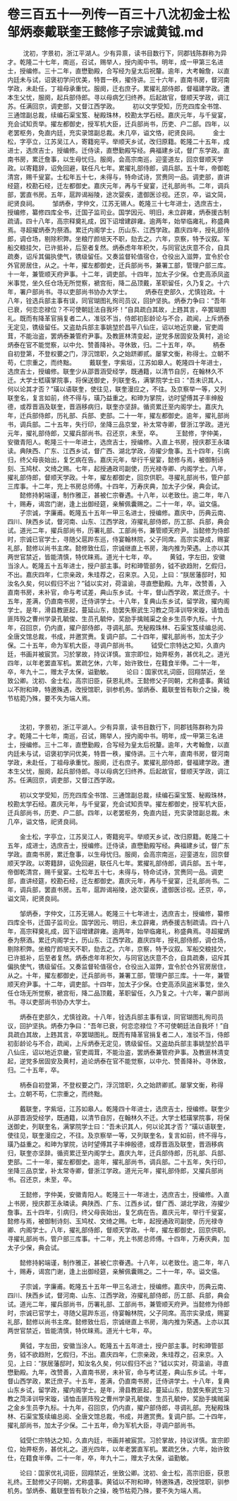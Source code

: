 # 卷三百五十一列传一百三十八沈初金士松邹炳泰戴联奎王懿修子宗诚黄钺.md

  　　沈初，字景初，浙江平湖人。少有异禀，读书目数行下，同郡钱陈群称为异才。乾隆二十七年，南巡，召试，赐举人，授内阁中书。明年，成一甲第三名进士，授编修。三十二年，直懋勤殿，合写经为皇太后祝釐。逾年，大考翰詹，以直内廷未与试，诏褒初学问优美，特晋一秩，擢侍讲。三十六年，直南书房，督河南学政，未赴任，丁祖母承重忧。服阕，迁右庶子。累擢礼部侍郎，督福建学政。遭本生父忧，服阕，起兵部侍郎。寻以母病乞归终养。后起故官，督顺天学政，调江苏。任满回京，调吏部，又督江西学政。 　　初以文学受知，历充四库全书馆、三通馆副总裁，续编石渠宝笈、秘殿珠林，校勘太学石经。嘉庆元年，与千叟宴，充会试知贡举。擢左都御史，授军机大臣，迁兵部尚书，历吏、户二部。四年，以老罢枢务，免直内廷，充实录馆副总裁。未几卒，谥文恪，祀贤良祠。 　　金士松，字亭立，江苏吴江人，寄籍宛平。举顺天乡试，改归原籍。乾隆二十五年，成进士，选庶吉士，授编修。迁侍读，直懋勤殿写经。典福建乡试，督广东学政。直南书房，累迁詹事，以生母忧归。服阕，会高宗南巡，迎銮道左，回京督顺天学政。以寄籍辞，诏免回避，联任凡七年。累擢礼部侍郎，调兵部。五十年，帝御乾清宫，赐千叟宴。士松年五十七，未得与，特命试诗，赏赉同一品。调吏部，直讲经筵，校勘石经，迁左都御史。嘉庆元年，再与千叟宴，迁礼部尚书。二年，调兵部，罢直书房。五年，扈跸谒裕陵，途次婴疾，遣御医诊视。还京，卒，谥文简，祀贤良祠。 　　邹炳泰，字仲文，江苏无锡人。乾隆三十七年进士，选庶吉士，授编修，纂修四库全书，迁国子监司业。国学因元、明旧，未立辟雍，炳泰援古制疏请。四十八年，高宗释奠礼成，因下诏增建辟雍。逾两年，始举临雍礼，称盛典焉。寻超擢炳泰为祭酒。累迁内阁学士，历山东、江西学政。嘉庆四年，授礼部侍郎，调仓场，剔除积弊。坐粮厅颜培天不职，劾去之。六年，京察，特予议叙。军船交粮挂欠，已许抵补，后至者复然。炳泰虑年年积欠，与同官达庆意不合，自具疏奏，诏斥其偏执使气，镌级留任。又奏监督轮值宿仓，仓役出入滋弊，宜令於仓外官房居住，从之。十年，擢左都御史，迁兵部尚书，兼署工部，管理户部三库。十一年，兼管顺天府尹事。十二年，调吏部。十四年，加太子少保。仓吏高添凤盗米事觉，坐久任仓场无所觉察，褫宫衔，降二品顶戴，革职留任，久乃复之。十六年，署户部尚书。寻以吏部尚书协办大学士。 　　炳泰在吏部久，尤慎铨政。十八年，铨选兵部主事有误，同官瑚图礼徇司员议，回护坚执。炳泰力争曰：“吾年已衰，何恋恋禄位？不可使朝廷法自我坏！”自具疏白其故，上韪其言，卒罢瑚图礼。既而有降革官捐复者二人，准驳不当，侍郎初彭龄论与不合，疏闻，上斥炳泰无定见，镌级留任。又盗劫兵部主事姚堃於昌平八仙庄，诏以地近京畿，官吏阘茸，不能治盗，罢炳泰兼管府尹事。及教匪林清变起，逆党多居固安及黄村，追论炳泰在官不能觉察，以中允、赞善降补。寻休致，归。二十五年，卒。 　　柄泰自初登第，不登权要之门，浮沉馆职，久之始跻卿贰。屡掌文衡，称得士。立朝不苟，仁宗重之，而终黜。 　　戴联奎，字紫垣，江苏如皋人。乾隆四十年进士，选庶吉士，授编修。联奎少从邵晋涵受经学，既通籍，以清节自厉，在翰林久不迁。大学士嵇璜掌院事，将保送御史，列联奎名，满掌院学士曰：“吾未识其人，何以论其才否？”璜以语联奎，使往见，联奎漫应之，不往。及京察举一等，又列联奎名，复言如前，终不得与，璜乃益重之。和珅为掌院，访时望傅其子丰绅殷德，或荐晋涵及联奎，晋涵移病归，联奎亦坚辞。循资累迁至内阁学士。嘉庆九年，迁兵部侍郎，历礼部、兵部、吏部。二十一年，擢左都御史。逾年，擢礼部尚书，调兵部。二十五年，失行印，坐降三品京堂，补太常寺卿，督浙江学政。道光元年，擢礼部侍郎，又擢兵部尚书。召还京，未至，卒。 　　王懿修，字仲美，安徽青阳人。乾隆三十一年进士，选庶吉士，授编修。入直上书房，授庆郡王永璘读。典陕西、广东、江西乡试，督广西、湖北学政，洊擢少詹事。五十四年，引病归，终父母丧始出，复乞病在告。嘉庆元年，举行千叟宴，懿修与焉，被御制诗刻、玉鸠杖、文绮之赐。七年，起授通政司副使，历光禄寺卿、内阁学士。八年，擢礼部侍郎，督顺天学政。十年，擢左都御史，回京供职。寻擢礼部尚书，管户部三库事。十二年，充上书房总师傅。十四年，万寿庆典，加太子少保，典会试。 　　懿修持躬端谨，制作雅正，甚被仁宗眷遇。十八年，以老致仕。逾二年，年八十，赐寿，谒宫门谢，逢上出御经筵，亲解佩囊赐之。二十一年，卒。谥文僖。 　　子宗诚，字廉甫。乾隆五十五年一甲三名进士，授编修。嘉庆中，历典云南、四川、陕西乡试，督河南、山东、江西学政，洊擢礼部侍郎，历工部、兵部，典会试。道光二年，擢兵部尚书，历署礼部、工部尚书，兼管顺天府尹。当懿修为侍郎时，宗诚已官学士，寻随父扈跸东巡，侍宴翰林院，父子同席。高宗实录成，赐宴礼部，懿修以尚书主席。懿修致仕后，宗诚继直上书房，海内推为荣遇。上亦以其两世官禁近，皆能清慎，特优睐焉。道光十七年，卒。 　　黄钺，字左田，安徽当涂人。乾隆五十五年进士，授户部主事。时和珅管部务，钺不欲趋附，乞假归，不出。嘉庆四年，仁宗亲政，朱珪荐之，召来京。入见，上曰：“朕居藩邸时，知汝名久矣，何以假归不出？”钺以实对，荷温谕，寻直懋勤殿。九年，改赞善，入直南书房，未补官，命与考试差，典山东乡试。十年，督山西学政，累迁庶子。十五年，差满，仍直南书房，迁侍讲学士。十八年，复典山东乡试，留学政，擢内阁学士。是年，滑县教匪起，蔓延山东，劾罢失察武生习教之菏泽训导宋璇，请恤击匪阵殁之曹州学录孔毓俊、生员孔毓仲，奖励手擒贼渠之金乡生员李九标。十九年，召回京，仍内直，擢户部侍郎，寻调礼部。充秘殿珠林、石渠宝笈续编总阅、全唐文馆总裁，书成，并邀赏赉。复调户部。二十四年，擢礼部尚书，加太子少保。二十五年，命为军机大臣，寻调户部尚书。 　　钺受仁宗特达之知，久直内廷，书画并被宸赏。习於掌故，持议详慎。宣宗即位，始畀枢务，甚优礼之。道光四年，以年老罢直军机。累疏乞休，六年，始许致仕，在籍食半俸。二十一年，卒，年九十二，赠太子太保，谥勤敏。 　　论曰：国家优礼词臣，回翔禁近，坐致公卿。沈初、金士松，高宗旧臣，获恩礼终。王懿修父子同朝，尤称盛事。黄钺以不附和珅，特邀殊遇，改授馆职，驯参机务。邹炳泰、戴联奎皆有耿介之操，晚节枯菀乃殊，要不失为端人焉。

 

　　沈初，字景初，浙江平湖人。少有异禀，读书目数行下，同郡钱陈群称为异才。乾隆二十七年，南巡，召试，赐举人，授内阁中书。明年，成一甲第三名进士，授编修。三十二年，直懋勤殿，合写经为皇太后祝釐。逾年，大考翰詹，以直内廷未与试，诏褒初学问优美，特晋一秩，擢侍讲。三十六年，直南书房，督河南学政，未赴任，丁祖母承重忧。服阕，迁右庶子。累擢礼部侍郎，督福建学政。遭本生父忧，服阕，起兵部侍郎。寻以母病乞归终养。后起故官，督顺天学政，调江苏。任满回京，调吏部，又督江西学政。

　　初以文学受知，历充四库全书馆、三通馆副总裁，续编石渠宝笈、秘殿珠林，校勘太学石经。嘉庆元年，与千叟宴，充会试知贡举。擢左都御史，授军机大臣，迁兵部尚书，历吏、户二部。四年，以老罢枢务，免直内廷，充实录馆副总裁。未几卒，谥文恪，祀贤良祠。

　　金士松，字亭立，江苏吴江人，寄籍宛平。举顺天乡试，改归原籍。乾隆二十五年，成进士，选庶吉士，授编修。迁侍读，直懋勤殿写经。典福建乡试，督广东学政。直南书房，累迁詹事，以生母忧归。服阕，会高宗南巡，迎銮道左，回京督顺天学政。以寄籍辞，诏免回避，联任凡七年。累擢礼部侍郎，调兵部。五十年，帝御乾清宫，赐千叟宴。士松年五十七，未得与，特命试诗，赏赉同一品。调吏部，直讲经筵，校勘石经，迁左都御史。嘉庆元年，再与千叟宴，迁礼部尚书。二年，调兵部，罢直书房。五年，扈跸谒裕陵，途次婴疾，遣御医诊视。还京，卒，谥文简，祀贤良祠。

　　邹炳泰，字仲文，江苏无锡人。乾隆三十七年进士，选庶吉士，授编修，纂修四库全书，迁国子监司业。国学因元、明旧，未立辟雍，炳泰援古制疏请。四十八年，高宗释奠礼成，因下诏增建辟雍。逾两年，始举临雍礼，称盛典焉。寻超擢炳泰为祭酒。累迁内阁学士，历山东、江西学政。嘉庆四年，授礼部侍郎，调仓场，剔除积弊。坐粮厅颜培天不职，劾去之。六年，京察，特予议叙。军船交粮挂欠，已许抵补，后至者复然。炳泰虑年年积欠，与同官达庆意不合，自具疏奏，诏斥其偏执使气，镌级留任。又奏监督轮值宿仓，仓役出入滋弊，宜令於仓外官房居住，从之。十年，擢左都御史，迁兵部尚书，兼署工部，管理户部三库。十一年，兼管顺天府尹事。十二年，调吏部。十四年，加太子少保。仓吏高添凤盗米事觉，坐久任仓场无所觉察，褫宫衔，降二品顶戴，革职留任，久乃复之。十六年，署户部尚书。寻以吏部尚书协办大学士。

　　炳泰在吏部久，尤慎铨政。十八年，铨选兵部主事有误，同官瑚图礼徇司员议，回护坚执。炳泰力争曰：“吾年已衰，何恋恋禄位？不可使朝廷法自我坏！”自具疏白其故，上韪其言，卒罢瑚图礼。既而有降革官捐复者二人，准驳不当，侍郎初彭龄论与不合，疏闻，上斥炳泰无定见，镌级留任。又盗劫兵部主事姚堃於昌平八仙庄，诏以地近京畿，官吏阘茸，不能治盗，罢炳泰兼管府尹事。及教匪林清变起，逆党多居固安及黄村，追论炳泰在官不能觉察，以中允、赞善降补。寻休致，归。二十五年，卒。

　　柄泰自初登第，不登权要之门，浮沉馆职，久之始跻卿贰。屡掌文衡，称得士。立朝不苟，仁宗重之，而终黜。

　　戴联奎，字紫垣，江苏如皋人。乾隆四十年进士，选庶吉士，授编修。联奎少从邵晋涵受经学，既通籍，以清节自厉，在翰林久不迁。大学士嵇璜掌院事，将保送御史，列联奎名，满掌院学士曰：“吾未识其人，何以论其才否？”璜以语联奎，使往见，联奎漫应之，不往。及京察举一等，又列联奎名，复言如前，终不得与，璜乃益重之。和珅为掌院，访时望傅其子丰绅殷德，或荐晋涵及联奎，晋涵移病归，联奎亦坚辞。循资累迁至内阁学士。嘉庆九年，迁兵部侍郎，历礼部、兵部、吏部。二十一年，擢左都御史。逾年，擢礼部尚书，调兵部。二十五年，失行印，坐降三品京堂，补太常寺卿，督浙江学政。道光元年，擢礼部侍郎，又擢兵部尚书。召还京，未至，卒。

　　王懿修，字仲美，安徽青阳人。乾隆三十一年进士，选庶吉士，授编修。入直上书房，授庆郡王永璘读。典陕西、广东、江西乡试，督广西、湖北学政，洊擢少詹事。五十四年，引病归，终父母丧始出，复乞病在告。嘉庆元年，举行千叟宴，懿修与焉，被御制诗刻、玉鸠杖、文绮之赐。七年，起授通政司副使，历光禄寺卿、内阁学士。八年，擢礼部侍郎，督顺天学政。十年，擢左都御史，回京供职。寻擢礼部尚书，管户部三库事。十二年，充上书房总师傅。十四年，万寿庆典，加太子少保，典会试。

　　懿修持躬端谨，制作雅正，甚被仁宗眷遇。十八年，以老致仕。逾二年，年八十，赐寿，谒宫门谢，逢上出御经筵，亲解佩囊赐之。二十一年，卒。谥文僖。

　　子宗诚，字廉甫。乾隆五十五年一甲三名进士，授编修。嘉庆中，历典云南、四川、陕西乡试，督河南、山东、江西学政，洊擢礼部侍郎，历工部、兵部，典会试。道光二年，擢兵部尚书，历署礼部、工部尚书，兼管顺天府尹。当懿修为侍郎时，宗诚已官学士，寻随父扈跸东巡，侍宴翰林院，父子同席。高宗实录成，赐宴礼部，懿修以尚书主席。懿修致仕后，宗诚继直上书房，海内推为荣遇。上亦以其两世官禁近，皆能清慎，特优睐焉。道光十七年，卒。

　　黄钺，字左田，安徽当涂人。乾隆五十五年进士，授户部主事。时和珅管部务，钺不欲趋附，乞假归，不出。嘉庆四年，仁宗亲政，朱珪荐之，召来京。入见，上曰：“朕居藩邸时，知汝名久矣，何以假归不出？”钺以实对，荷温谕，寻直懋勤殿。九年，改赞善，入直南书房，未补官，命与考试差，典山东乡试。十年，督山西学政，累迁庶子。十五年，差满，仍直南书房，迁侍讲学士。十八年，复典山东乡试，留学政，擢内阁学士。是年，滑县教匪起，蔓延山东，劾罢失察武生习教之菏泽训导宋璇，请恤击匪阵殁之曹州学录孔毓俊、生员孔毓仲，奖励手擒贼渠之金乡生员李九标。十九年，召回京，仍内直，擢户部侍郎，寻调礼部。充秘殿珠林、石渠宝笈续编总阅、全唐文馆总裁，书成，并邀赏赉。复调户部。二十四年，擢礼部尚书，加太子少保。二十五年，命为军机大臣，寻调户部尚书。

　　钺受仁宗特达之知，久直内廷，书画并被宸赏。习於掌故，持议详慎。宣宗即位，始畀枢务，甚优礼之。道光四年，以年老罢直军机。累疏乞休，六年，始许致仕，在籍食半俸。二十一年，卒，年九十二，赠太子太保，谥勤敏。

　　论曰：国家优礼词臣，回翔禁近，坐致公卿。沈初、金士松，高宗旧臣，获恩礼终。王懿修父子同朝，尤称盛事。黄钺以不附和珅，特邀殊遇，改授馆职，驯参机务。邹炳泰、戴联奎皆有耿介之操，晚节枯菀乃殊，要不失为端人焉。